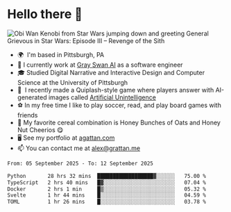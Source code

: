 <!--
**GameDog9988/GameDog9988** is a ✨ _special_ ✨ repository because its `README.md` (this file) appears on your GitHub profile.

Here are some ideas to get you started:

- 🔭 I’m currently working on ...
- 🌱 I’m currently learning ...
- 👯 I’m looking to collaborate on ...
- 🤔 I’m looking for help with ...
- 💬 Ask me about ...
- 📫 How to reach me: ...
- 😄 Pronouns: ...
- ⚡ Fun fact: ...
-->



Hello there 👋
==================================

![Obi Wan Kenobi from Star Wars jumping down and greeting General Grievous in Star Wars: Episode III – Revenge of the Sith](https://github.com/agrattan0820/agrattan0820/assets/51346343/689e56eb-29be-46a5-a079-28ea727b5f7e)


- 🌍  I'm based in Pittsburgh, PA
- 🦢  I currently work at [Gray Swan AI](https://www.grayswan.ai) as a software engineer
- 🎓  Studied Digital Narrative and Interactive Design and Computer Science at the University of Pittsburgh
- 👾  I recently made a Quiplash-style game where players answer with AI-generated images called [Artificial Unintelligence](https://github.com/agrattan0820/artificial-unintelligence)
- ⚽  In my free time I like to play soccer, read, and play board games with friends
- 🥣  My favorite cereal combination is Honey Bunches of Oats and Honey Nut Cheerios 😋
- 🖥️  See my portfolio at [agattan.com](http://agrattan.com/)
- 📫  You can contact me at [alex@grattan.me](mailto:alex@grattan.me)

<!--START_SECTION:waka-->

```txt
From: 05 September 2025 - To: 12 September 2025

Python       28 hrs 32 mins  ██████████████████▓░░░░░░   75.00 %
TypeScript   2 hrs 40 mins   █▓░░░░░░░░░░░░░░░░░░░░░░░   07.04 %
Docker       2 hrs 1 min     █▒░░░░░░░░░░░░░░░░░░░░░░░   05.32 %
Svelte       1 hr 44 mins    █░░░░░░░░░░░░░░░░░░░░░░░░   04.59 %
TOML         1 hr 26 mins    █░░░░░░░░░░░░░░░░░░░░░░░░   03.78 %
```

<!--END_SECTION:waka-->
